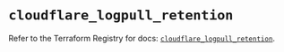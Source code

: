# `cloudflare_logpull_retention`

Refer to the Terraform Registry for docs: [`cloudflare_logpull_retention`](https://registry.terraform.io/providers/cloudflare/cloudflare/5.10.0/docs/resources/logpull_retention).
